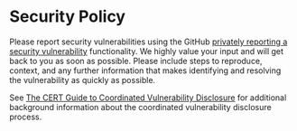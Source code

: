 <!--

This source file is part of the Stanford Spezi open-source project

SPDX-FileCopyrightText: 2022 Stanford University and the project authors (see CONTRIBUTORS.md)

SPDX-License-Identifier: MIT

-->

# Security Policy

Please report security vulnerabilities using the GitHub [privately reporting a security vulnerability](https://docs.github.com/en/code-security/security-advisories/guidance-on-reporting-and-writing/best-practices-for-writing-repository-security-advisories) functionality.
We highly value your input and will get back to you as soon as possible. Please include steps to reproduce, context, and any further information that makes identifying and resolving the vulnerability as quickly as possible.

See [The CERT Guide to Coordinated Vulnerability Disclosure](https://vuls.cert.org/CERT-Guide-to-CVD/) for additional background information about the coordinated vulnerability disclosure process.
